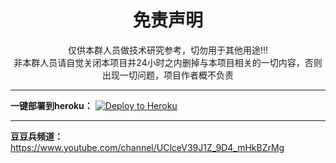 <h1 align="center"> 免责声明 </h1>

<p align="center">
仅供本群人员做技术研究参考，切勿用于其他用途!!!
<br>
非本群人员请自觉关闭本项目并24小时之内删掉与本项目相关的一切内容，否则出现一切问题，项目作者概不负责
</p>

---------------------------------------------------------------------------------------------------------


**一键部署到heroku：**  [![Deploy to Heroku](https://www.herokucdn.com/deploy/button.png)](https://heroku.com/deploy)


---------------------------------------------------------------------------------------------------------
**豆豆兵频道：**  https://www.youtube.com/channel/UClceV39J1Z_9D4_mHkBZrMg
